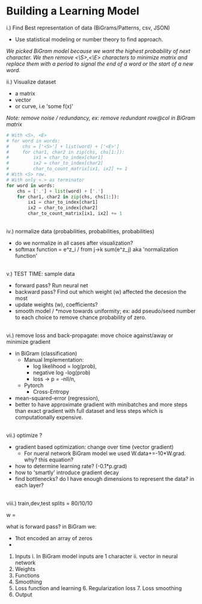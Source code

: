 # Building a Learning Model

i.) Find Best representation of data (BiGrams/Patterns, csv, JSON)
   - Use statistical modeling or number theory to find approach.


_We picked BiGram model because we want the highest probability of next character.
We then remove <\S>,<\E> characters to minimize matrix and replace them with a period to signal the end of a word or the start of a new word._

ii.) Visualize dataset

- a matrix
- vector
- or curve, i.e 'some f(x)'

_Note: remove noise / redundancy,  ex: remove redundant row@col in BiGram matrix_
```python
# With <S>, <E>
# for word in words:
#     chs = ['<S>'] + list(word) + ['<E>']
#     for char1, char2 in zip(chs, chs[1:]):
#         ix1 = char_to_index[char1]
#         ix2 = char_to_index[char2]
#         char_to_count_matrix[ix1, ix2] += 1
# With <S> row. 
# With only <.> as terminator
for word in words:
    chs = ['.'] + list(word) + ['.']
    for char1, char2 in zip(chs, chs[1:]):
        ix1 = char_to_index[char1]
        ix2 = char_to_index[char2]
        char_to_count_matrix[ix1, ix2] += 1
```
 
\
iv.) normalize data (probabilities, probabilities, probabilities)
- do we normalize in all cases after visualization?
- softmax function = e^z_i / from j->k sum(e^z_j) aka 'normalization function'

\
v.) TEST TIME: sample data
- forward pass? Run neural net
- backward pass? Find out which weight (w) affected the decesion the most
- update weights (w), coefficients?
- smooth model / *move towards uniformity; ex: add pseudo/seed number to each choice to remove chance probability of zero.

\
vi.) remove loss and back-propagate: move choice against/away or minimize gradient
- in BiGram (classification) 
  - Manual Implementation:
    - log likelihood = log(prob), 
    - negative log -log(prob) 
    - loss -> p = -nll/n,
  - Pytorch
    - Cross-Entropy
-  mean-squared-error (regression),
- better to have approximate gradient with minibatches and more steps than exact gradient with full dataset and less steps which is computationally expensive.

\
vii.) optimize ? 
- gradient based optimization: change over time (vector gradient)
  - For nueral network BiGram model we used W.data+=-10*W.grad. why? this equation?
- how to determine learning rate? (-0.1*p.grad)
- how to 'smartly' introduce gradient decay
-  find bottlenecks? do I have enough dimensions to represent the data? in each layer? 

\
viii.) train,dev,test splits = 80/10/10

w = 

what is forward pass? in BiGram we:
- 1hot encoded an array of zeros
- 
1. Inputs 
   i. In BiGram model inputs are 1 character
   ii. vector in neural network 
2. Weights
3. Functions
4. Smoothing
5. Loss function and learning
   6. Regularization loss
   7. Loss smoothing
5. Output